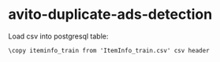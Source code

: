 # avito-duplicate-ads-detection

Load csv into postgresql table:  
```
\copy iteminfo_train from 'ItemInfo_train.csv' csv header
```
